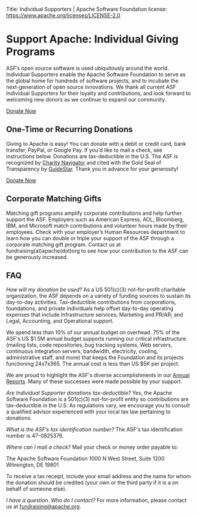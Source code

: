 Title: Individual Supporters | Apache Software Foundation
license: https://www.apache.org/licenses/LICENSE-2.0

# Support Apache: Individual Giving Programs

ASF’s open source software is used ubiquitously around the world. Individual Supporters enable the Apache Software Foundation to serve as the global home for hundreds of software projects, and to incubate the next-generation of open source innovations. We thank all current ASF Individual Supporters for their loyalty and contributions, and look forward to welcoming new donors as we continue to expand our community.

<p><a class="btn btn-default mx-10" href="https://donate.apache.org/48ff" role="button">Donate Now</a>

## One-Time or Recurring Donations
Giving to Apache is easy! You can donate with a debit or credit card, bank transfer, PayPal, or Google Pay. If you'd like to mail a check, see instructions below.  Donations are tax-deductible in the U.S. The ASF is recognized by <a href="https://www.charitynavigator.org/index.cfm?bay=search.profile&ein=470825376" target="_blank">Charity Navigator</a> and cited with the Gold Seal of Transparency by <a href="https://www.guidestar.org/profile/47-0825376" target="_blank">GuideStar</a>. Thank you in advance for your generosity!
	
<p><a class="btn btn-default mx-10" href="https://donate.apache.org/48ff" role="button">Donate Now</a>	 

## Corporate Matching Gifts

Matching gift programs amplify corporate contributions and help further support the ASF. Employers such as American Express, AOL, Bloomberg, IBM, and Microsoft match contributions and volunteer hours made by their employees. Check with your employer’s Human Resources department to learn how you can double or triple your support of the ASF through a corporate matching gift program.
Contact us at fundraising(at)apache(dot)org to see how your contribution to the ASF can be generously increased.

## FAQ
	
*How will my donation be used?*
As a US 501(c)(3) not-for-profit charitable organization, the ASF depends on a variety of funding sources to sustain its day-to-day activities. Tax-deductible contributions from corporations, foundations, and private individuals help offset day-to-day operating expenses that include Infrastructure services; Marketing and PR/AR; and Legal, Accounting, and Operational support.

We spend less than 10% of our annual budget on overhead. 75% of the ASF's US $1.5M annual budget supports running our critical infrastructure (mailing lists, code repositories, bug tracking systems, Web servers, continuous integration servers, bandwidth, electricity, cooling, administrative staff, and more) that keeps the Foundation and its projects functioning 24x7x365. The annual cost is less than US $5K per project.
	
We are proud to highlight the ASF's diverse accomplishments in our <a href="[https://www.guidestar.org/profile/47-0825376](https://apache.org/foundation/reports.html)">Annual Reports</a>. Many of these successes were made possible by your support.
														       
*Are Individual Supporter donations tax-deductible?*
Yes, the Apache Software Foundation is a 501(c)(3) not-for-profit entity so contributions are tax-deductible in the U.S. As regulations vary, we encourage you to consult a qualified advisor experienced with your local tax law pertaining to donations. 

*What is the ASF’s tax identification number?*
The ASF's tax identification number is 47-0825376. 
	
*Where can I mail a check?*
Mail your check or money order payable to:

The Apache Software Foundation
1000 N West Street, Suite 1200
Wilmington, DE 19801

To receive a tax receipt, include your email address and the name for whom the donation should be credited (your own or the third party if it is a on behalf of someone else).

*I have a question. Who do I contact?*
For more information, please contact us at fundraising@apache.org.
 
